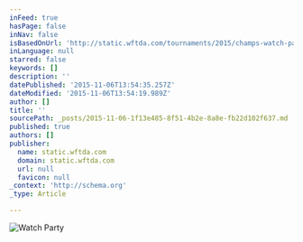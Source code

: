 ```yaml
---
inFeed: true
hasPage: false
inNav: false
isBasedOnUrl: 'http://static.wftda.com/tournaments/2015/champs-watch-party.png'
inLanguage: null
starred: false
keywords: []
description: ''
datePublished: '2015-11-06T13:54:35.257Z'
dateModified: '2015-11-06T13:54:19.989Z'
author: []
title: ''
sourcePath: _posts/2015-11-06-1f13e485-8f51-4b2e-8a8e-fb22d102f637.md
published: true
authors: []
publisher:
  name: static.wftda.com
  domain: static.wftda.com
  url: null
  favicon: null
_context: 'http://schema.org'
_type: Article

---
```

![Watch Party](http://static.wftda.com/tournaments/2015/champs-watch-party.png)